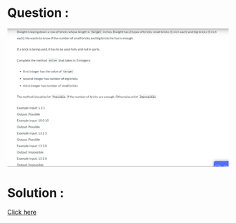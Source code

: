# Question :
![dwilight the builder](https://github.com/prabhu30/coding/blob/main/Edyst/Python%20-%20Intro%20to%20Advanced/03_Conditionals%20&%20Lists/61_dwilight%20the%20builder/image.png)

# Solution :
[Click here](https://github.com/prabhu30/coding/blob/main/Edyst/Python%20-%20Intro%20to%20Advanced/03_Conditionals%20&%20Lists/61_dwilight%20the%20builder/solution.py)
